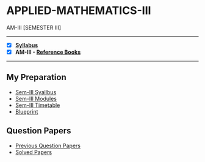 # APPLIED-MATHEMATICS-III
 AM-III [SEMESTER III] 

---
 
 - [X] **[Syllabus](https://github.com/Amey-Thakur/APPLIED-MATHEMATICS-III/blob/main/SE-Comps_CBCGS_Syllabus.pdf)**
 - [x] **AM-III - [Reference Books](https://github.com/Amey-Thakur/APPLIED-MATHEMATICS-III/tree/main/Reference%20Books)**

---

## My Preparation
 - [Sem-III Syallbus](https://github.com/Amey-Thakur/APPLIED-MATHEMATICS-III/blob/main/My%20Preparation/Note_2019-09-26_13_54_38_159.png)
 - [Sem-III Modules](https://github.com/Amey-Thakur/APPLIED-MATHEMATICS-III/blob/main/My%20Preparation/Note_2019-09-26_14_10_59_854.png)
 - [Sem-III Timetable](https://github.com/Amey-Thakur/APPLIED-MATHEMATICS-III/blob/main/My%20Preparation/Note_2019-09-26_14_17_40_056.png)
 - [Blueprint](https://github.com/Amey-Thakur/APPLIED-MATHEMATICS-III/blob/main/Blueprint%20(AM-III).png)

## Question Papers
 - [Previous Question Papers](https://github.com/Amey-Thakur/APPLIED-MATHEMATICS-III/tree/main/Quesion%20Papers/Previous%20Quesion%20Papers)
 - [Solved Papers](https://github.com/Amey-Thakur/APPLIED-MATHEMATICS-III/tree/main/Quesion%20Papers/M3%20Solved%20Papers)

